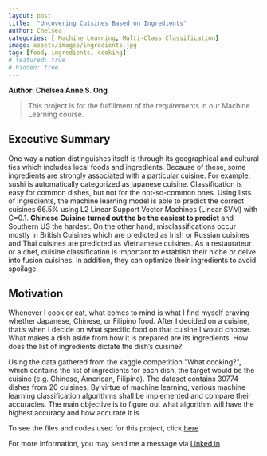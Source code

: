 ```yaml
---
layout: post
title:  "Uncovering Cuisines Based on Ingredients"
author: Chelsea
categories: [ Machine Learning, Multi-Class Classification]
image: assets/images/ingredients.jpg
tag: [food, ingredients, cooking]
# featured: true
# hidden: true
---
```

**Author: Chelsea Anne S. Ong**

>This project is for the fulfillment of the requirements in our Machine Learning course.

## Executive Summary
One way a nation distinguishes itself is through its geographical and cultural ties which includes local foods and ingredients. Because of these, some ingredients are strongly associated with a particular cuisine. For example, sushi is automatically categorized as japanese cuisine. Classification is easy for common dishes, but not for the not-so-common ones. Using lists of ingredients, the machine learning model is able to predict the correct cuisines 66.5% using L2 Linear Support Vector Machines (Linear SVM) with C=0.1. **Chinese Cuisine turned out the be the easiest to predict** and Southern US the hardest. On the other hand, misclassifications occur mostly in British Cuisines which are predicted as Irish or Russian cuisines and Thai cuisines are predicted as Vietnamese cuisines. As a restaurateur or a chef, cuisine classification is important to establish their niche or delve into fusion cuisines. In addition, they can optimize their ingredients to avoid spoilage. 

## Motivation
Whenever I cook or eat, what comes to mind is what I find myself craving whether Japanese, Chinese, or Filipino food. After I decided on a cuisine, that’s when I decide on what specific food on that cuisine I would choose. What makes a dish aside from how it is prepared are its ingredients. How does the list of ingredients dictate the dish’s cuisine? 

Using the data gathered from the kaggle competition "What cooking?", which contains the list of ingredients for each dish, the target would be the cuisine (e.g. Chinese, American, Filipino). The dataset contains 39774 dishes from 20 cuisines. By virtue of machine learning, various machine learning classification algorithms shall be implemented and compare their accuracies. The main objective is to figure out what algorithm will have the highest accuracy and how accurate it is. 


To see the files and codes used for this project, click [here](https://github.com/ongchelseaanne/Uncovering-Cuisines-Based-on-Ingredients) 

For more information, you may send me a message via [Linked in](https://www.linkedin.com/in/ongchelseaanne) 

<!-- #### So how do we do spoilers?

```html
<span class="spoiler">My hidden paragraph here.</span>
``` -->
